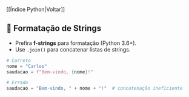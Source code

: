 [[Índice Python|Voltar]]

## 📌 Formatação de Strings

- Prefira **f-strings** para formatação (Python 3.6+).
- Use `.join()` para concatenar listas de strings.

```python
# Correto
nome = "Carlos"
saudacao = f"Bem-vindo, {nome}!"

# Errado
saudacao = "Bem-vindo, " + nome + "!"  # concatenação ineficiente
```
